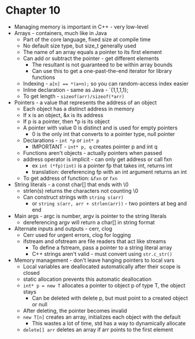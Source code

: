 # Chapter 10

- Managing memory is important in C++ - very low-level
- Arrays - containers, much like in Java
  - Part of the core language, fixed size at compile time
  - No default size type, but size\_t generally used
  - The name of an array equals a pointer to its first element
  - Can add or subtract the pointer - get different elements
    - The resultant is not guaranteed to be within array bounds
    - Can use this to get a one-past-the-end iterator for library functions
  - Indexing - `a[n] == *(a+n);` so you can random-access index easier
  - Inline declaration - same as Java - `{1,1,1,1};
  - To get length - `sizeof(arr)/sizeof(*arr)`
- Pointers - a value that represents the address of an object
  - Each object has a distinct address in memory
  - If x is an object, &x is its address
  - If p is a pointer, then *p is its object
  - A pointer with value 0 is distinct and is used for empty pointers
    - 0 is the only int that converts to a pointer type, null pointer
  - Declarations - `int *p` or `int* p`
    - IMPORTANT - `int* p, q` creates pointer p and int q
  - Functions aren't objects - actually pointers when passed
  - address operator is implicit - can only get address or call fxn
    - ex `int (*fp)(int)` is a pointer fp that takes int, returns int
    - translation: dereferencing fp with an int argument returns an int
  - To get address of function: `&fxn` or `fxn`
- String literals - a const char[] that ends with \0
  - strlen(s) returns the characters not counting \0
  - Can construct strings with `string s(arr)`
    - or `string s(arr, arr + strlen(arr))` - two pointers at beg and end
- Main args - argc is number, argv is pointer to the string literals
  - dereferencing argv will return a char[] in string format
- Alternate inputs and outputs - cerr, clog
  - Cerr used for urgent errors, clog for logging
  - ifstream and ofstream are file readers that act like streams
    - To define a fstream, pass a pointer to a string literal array
    - C++ strings aren't valid - must convert using `str.c_str()`
- Memory management - don't leave hanging pointers to local vars
  - Local variables are deallocated automatically after their scope is closed
  - static allocation prevents this automatic deallocation
  - `int* p = new T` allocates a pointer to object p of type T, the object stays
    - Can be deleted with delete p, but must point to a created object or null
  - After deleting, the pointer becomes invalid
  - `new T[n]` creates an array, initializes each object with the default
    - This wastes a lot of time, std has a way to dynamically allocate
  - `delete[] arr` deletes an array if arr points to the first element

